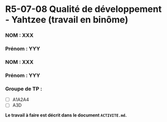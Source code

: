 # R5-07-08 Qualité de développement - Yahtzee (travail en binôme)

### NOM : XXX
### Prénom : YYY

### NOM : XXX
### Prénom : YYY

### Groupe de TP :
- [ ] A1A2A4
- [ ] A3D

**Le travail à faire est décrit dans le document `ACTIVITE.md`.**

